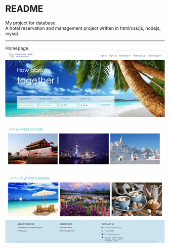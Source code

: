 README
===========================
My project for database.  
A hotel reservation and management project written in html/css/js, nodejs, mysql.   
****

Homepage  
![part1](/public/images/part1.jpg)  
![part2](/public/images/part2.jpg)  
![part3](/public/images/part3.jpg)
